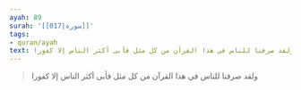 ```yaml
---
ayah: 89
surah: '[[017|سورة]]'
tags:
- quran/ayah
text: ولقد صرفنا للناس في هذا القرآن من كل مثل فأبى أكثر الناس إلا كفورا
---
```

> ولقد صرفنا للناس في هذا القرآن من كل مثل فأبى أكثر الناس إلا كفورا
